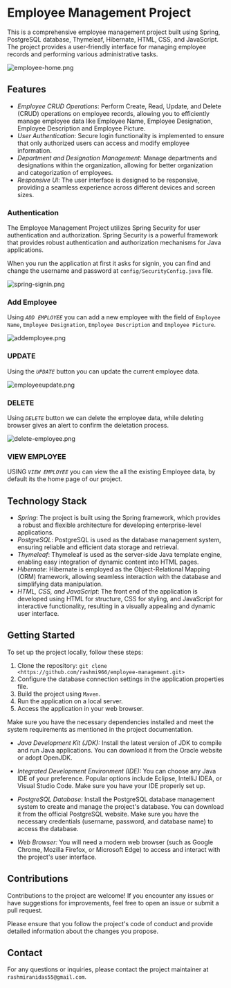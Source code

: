 # Employee Management Project

This is a comprehensive employee management project built using Spring, PostgreSQL database, Thymeleaf, Hibernate, HTML, CSS, and JavaScript. The project provides a user-friendly interface for managing employee records and performing various administrative tasks.

![employee-home.png](https://i.postimg.cc/7YH6zJxM/employee-home.png)
## Features

- *Employee CRUD Operations*: Perform Create, Read, Update, and Delete (CRUD) operations on employee records, allowing you to efficiently manage employee data like Employee Name, Employee Designation, Employee Description and Employee Picture.
- *User Authentication*: Secure login functionality is implemented to ensure that only authorized users can access and modify employee information.
- *Department and Designation Management*: Manage departments and designations within the organization, allowing for better organization and categorization of employees.
- *Responsive UI*: The user interface is designed to be responsive, providing a seamless experience across different devices and screen sizes.

### Authentication
The Employee Management Project utilizes Spring Security for user authentication and authorization. Spring Security is a powerful framework that provides robust authentication and authorization mechanisms for Java applications.

When you run the application at first it asks for signin, you can find and change the username and password at `config/SecurityConfig.java` file.

![spring-signin.png](https://i.postimg.cc/DfRgsfwQ/spring-signin.png)

### Add Employee
Using *`ADD EMPLOYEE`* you can add a new employee with the field of `Employee Name`, `Employee Designation`, `Employee Description` and `Employee Picture`.

![addemployee.png](https://i.postimg.cc/T3dFYJ7K/addemployee.png)

### UPDATE
Using the *`UPDATE`* button you can update the current employee data.

![employeeupdate.png](https://i.postimg.cc/YShmTnjS/employeeupdate.png)
### DELETE
Using *`DELETE`* button we can delete the employee data, while deleting browser gives an alert to confirm the deletation process.

![delete-employee.png](https://i.postimg.cc/L6fVVdJc/delete-employee.png)

### VIEW EMPLOYEE
USING *`VIEW EMPLOYEE`* you can view the all the existing Employee data, by default its the home page of our project.

## Technology Stack

- *Spring*: The project is built using the Spring framework, which provides a robust and flexible architecture for developing enterprise-level applications.
- *PostgreSQL*: PostgreSQL is used as the database management system, ensuring reliable and efficient data storage and retrieval.
- *Thymeleaf*: Thymeleaf is used as the server-side Java template engine, enabling easy integration of dynamic content into HTML pages.
- *Hibernate*: Hibernate is employed as the Object-Relational Mapping (ORM) framework, allowing seamless interaction with the database and simplifying data manipulation.
- *HTML, CSS, and JavaScript*: The front end of the application is developed using HTML for structure, CSS for styling, and JavaScript for interactive functionality, resulting in a visually appealing and dynamic user interface.

## Getting Started

To set up the project locally, follow these steps:

1. Clone the repository: `git clone <https://github.com/rashmi966/employee-management.git>`
2. Configure the database connection settings in the application.properties file.
3. Build the project using `Maven`.
4. Run the application on a local server.
5. Access the application in your web browser.

Make sure you have the necessary dependencies installed and meet the system requirements as mentioned in the project documentation.

- *Java Development Kit (JDK):* Install the latest version of JDK to compile and run Java applications. You can download it from the Oracle website or adopt OpenJDK.

- *Integrated Development Environment (IDE):* You can choose any Java IDE of your preference. Popular options include Eclipse, IntelliJ IDEA, or Visual Studio Code. Make sure you have your IDE properly set up.

- *PostgreSQL Database:* Install the PostgreSQL database management system to create and manage the project's database. You can download it from the official PostgreSQL website. Make sure you have the necessary credentials (username, password, and database name) to access the database.

- *Web Browser:* You will need a modern web browser (such as Google Chrome, Mozilla Firefox, or Microsoft Edge) to access and interact with the project's user interface.

## Contributions

Contributions to the project are welcome! If you encounter any issues or have suggestions for improvements, feel free to open an issue or submit a pull request.

Please ensure that you follow the project's code of conduct and provide detailed information about the changes you propose.

## Contact

For any questions or inquiries, please contact the project maintainer at `rashmiranidas55@gmail.com`.
